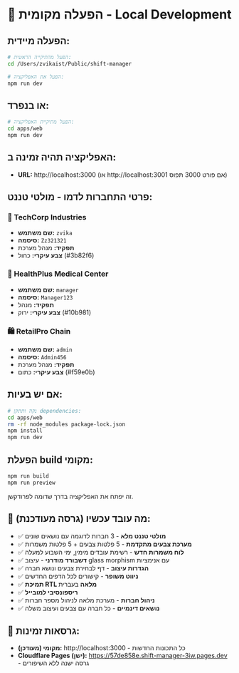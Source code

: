 # 🚀 הפעלה מקומית - Local Development

## הפעלה מיידית:

```bash
# הפעל מהתיקייה הראשית:
cd /Users/zvikaist/Public/shift-manager

# הפעל את האפליקציה:
npm run dev
```

## או בנפרד:

```bash
# הפעל מתיקיית האפליקציה:
cd apps/web
npm run dev
```

## האפליקציה תהיה זמינה ב:
- **URL:** http://localhost:3000 (או http://localhost:3001 אם פורט 3000 תפוס)

## פרטי התחברות לדמו - מולטי טננט:

### 🏢 TechCorp Industries
- **שם משתמש:** `zvika`
- **סיסמה:** `Zz321321`
- **תפקיד:** מנהל מערכת
- **צבע עיקרי:** כחול (#3b82f6)

### 🏥 HealthPlus Medical Center
- **שם משתמש:** `manager`
- **סיסמה:** `Manager123`
- **תפקיד:** מנהל
- **צבע עיקרי:** ירוק (#10b981)

### 🛍️ RetailPro Chain
- **שם משתמש:** `admin`
- **סיסמה:** `Admin456`
- **תפקיד:** מנהל מערכת
- **צבע עיקרי:** כתום (#f59e0b)

## אם יש בעיות:
```bash
# נקה ותתקן dependencies:
cd apps/web
rm -rf node_modules package-lock.json
npm install
npm run dev
```

## הפעלת build מקומי:
```bash
npm run build
npm run preview
```

זה יפתח את האפליקציה בדרך שדומה לפרודקשן.

## 🎯 מה עובד עכשיו (גרסה מעודכנת):
- ✅ **מולטי טננט מלא** - 3 חברות לדוגמה עם נושאים שונים
- ✅ **מערכת צבעים מתקדמת** - 5 פלטות צבעים + 5 פלטות משמרות
- ✅ **לוח משמרות חדש** - רשימת עובדים מימין, ימי השבוע למעלה
- ✅ **דשבורד מודרני** - עיצוב glass morphism עם אנימציות
- ✅ **הגדרות עיצוב** - דף לבחירת צבעים ונושא חברה
- ✅ **ניווט משופר** - קישורים לכל הדפים החדשים
- ✅ **תמיכת RTL מלאה** בעברית
- ✅ **ריספונסיבי למובייל**
- ✅ **ניהול חברות** - מערכת מלאה לניהול מספר חברות
- ✅ **נושאים דינמיים** - כל חברה עם צבעים ועיצוב משלה

## 🔧 גרסאות זמינות:
- **מקומי (מעודכן):** http://localhost:3000 - כל התכונות החדשות
- **Cloudflare Pages (ישן):** https://57de858e.shift-manager-3iw.pages.dev - גרסה ישנה ללא השיפורים